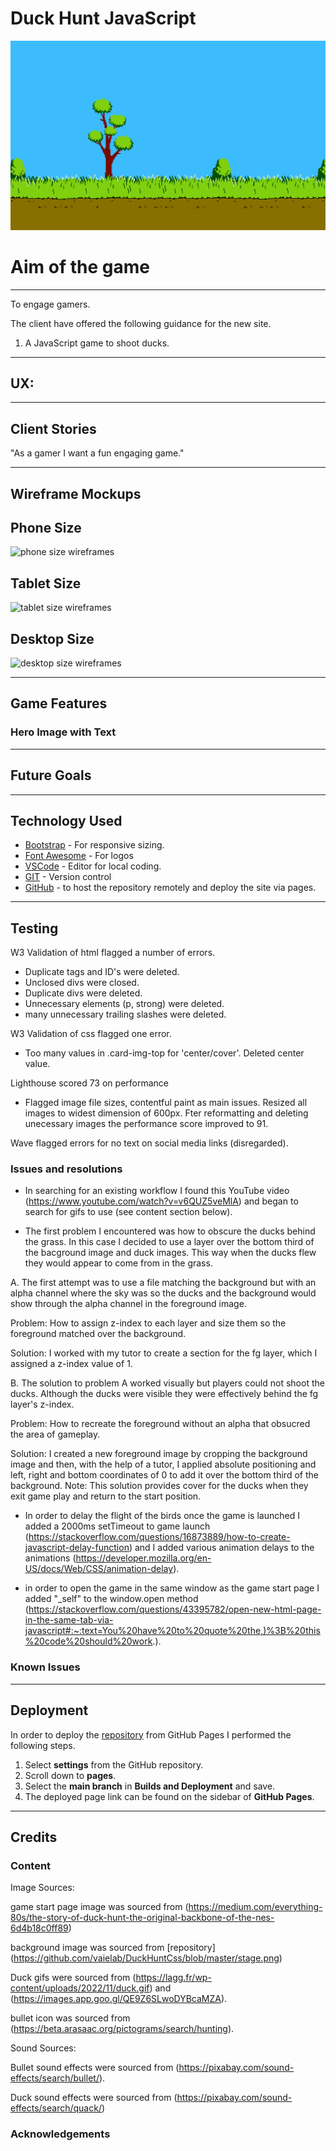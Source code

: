 # Duck Hunt JavaScript

![Duck Hunt JavaScript](./resources/images/dh-background.png)


# Aim of the game

---

To engage gamers.

The client have offered the following guidance for the new site.

1. A JavaScript game to shoot ducks.

---

## UX:



---

## Client Stories

"As a gamer I want a fun engaging game."

---

## Wireframe Mockups



## Phone Size

![phone size wireframes](./)

## Tablet Size

![tablet size wireframes](./)

## Desktop Size

![desktop size wireframes](./)

---

## Game Features

### Hero Image with Text

---

## Future Goals

---

## Technology Used

* [Bootstrap](https://getbootstrap.com/) - For responsive sizing.
* [Font Awesome](https://fontawesome.com/) - For logos
* [VSCode](https://code.visualstudio.com/) - Editor for local coding.
* [GIT](https://git-scm.com/) - Version control
* [GitHub](https://github.com/) - to  host the repository remotely and deploy the site via pages.

---

## Testing

W3 Validation of html flagged a number of errors.

- Duplicate tags and ID's were deleted.
- Unclosed divs were closed.
- Duplicate divs were deleted.
- Unnecessary elements (p, strong) were deleted.
- many unnecessary trailing slashes were deleted.

W3 Validation of css flagged one error.

- Too many values in .card-img-top for 'center/cover'. Deleted center value.

Lighthouse scored 73 on performance

- Flagged image file sizes, contentful paint as main issues. Resized all images to widest dimension of 600px. Fter reformatting and deleting unecessary images the performance score improved to 91.

Wave flagged errors for no text on social media links (disregarded).

### Issues and resolutions

- In searching for an existing workflow I found this YouTube video (https://www.youtube.com/watch?v=v6QUZ5veMlA) and began to search for gifs to use (see content section below).

- The first problem I encountered was how to obscure the ducks behind the grass. In this case I decided to use a layer over the bottom third of the bacground image and duck images. This way when the ducks flew they would appear to come from in the grass. 

 A. The first attempt was to use a file matching the background but with an alpha channel where the sky was so the ducks and the background would show through the alpha channel in the foreground image.

 Problem: How to assign z-index to each layer and size them so the foreground matched over the background.

 Solution: I worked with my tutor to create a section for the fg layer, which I assigned a z-index value of 1.

 B. The solution to problem A worked visually but players could not shoot the ducks. Although the ducks were visible they were effectively behind the fg layer's z-index.

 Problem: How to recreate the foreground without an alpha that obsucred the area of gameplay.

 Solution: I created a new foreground image by cropping the background image and then, with the help of a tutor, I applied absolute positioning and left, right and bottom coordinates of 0 to add it over the bottom third of the background. Note: This solution provides cover for the ducks when they exit game play and return to the start position.

- In order to delay the flight of the birds once the game is launched I added a 2000ms setTimeout to game launch (https://stackoverflow.com/questions/16873889/how-to-create-javascript-delay-function) and I added various animation delays to the animations (https://developer.mozilla.org/en-US/docs/Web/CSS/animation-delay).

- in order to open the game in the same window as the game start page I added "_self" to the window.open method (https://stackoverflow.com/questions/43395782/open-new-html-page-in-the-same-tab-via-javascript#:~:text=You%20have%20to%20quote%20the,)%3B%20this%20code%20should%20work.).



### Known Issues

---

## Deployment

In order to deploy the [repository](https://jordalenko.github.io/DuckHunt/) from GitHub Pages I performed the following steps.

1. Select **settings** from the GitHub repository.
2. Scroll down to **pages**.
3. Select the **main branch** in **Builds and Deployment** and save.
4. The deployed page link can be found on the sidebar of **GitHub Pages**.

---

## Credits

### Content

Image Sources:

game start page image was sourced from (https://medium.com/everything-80s/the-story-of-duck-hunt-the-original-backbone-of-the-nes-6d4b18c0ff89)

background image was sourced from [repository] (https://github.com/vaielab/DuckHuntCss/blob/master/stage.png)

Duck gifs were sourced from (https://lagg.fr/wp-content/uploads/2022/11/duck.gif) and (https://images.app.goo.gl/QE9Z6SLwoDYBcaMZA).

bullet icon was sourced from (https://beta.arasaac.org/pictograms/search/hunting).

Sound Sources:

Bullet sound effects were sourced from (https://pixabay.com/sound-effects/search/bullet/).

Duck sound effects were sourced from (https://pixabay.com/sound-effects/search/quack/)

### Acknowledgements

